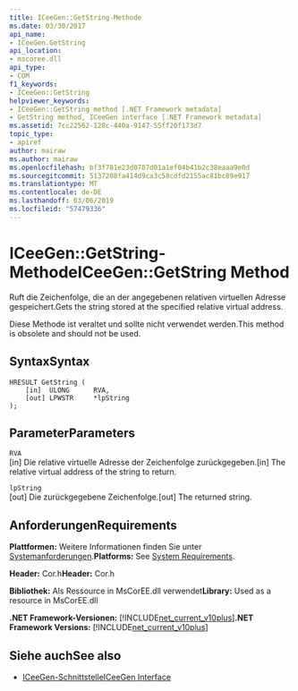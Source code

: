 ```yaml
---
title: ICeeGen::GetString-Methode
ms.date: 03/30/2017
api_name:
- ICeeGen.GetString
api_location:
- mscoree.dll
api_type:
- COM
f1_keywords:
- ICeeGen::GetString
helpviewer_keywords:
- ICeeGen::GetString method [.NET Framework metadata]
- GetString method, ICeeGen interface [.NET Framework metadata]
ms.assetid: 7cc22562-128c-440a-9147-55ff20f173d7
topic_type:
- apiref
author: mairaw
ms.author: mairaw
ms.openlocfilehash: bf3f781e23d0787d01a1ef04b41b2c38eaaa9e0d
ms.sourcegitcommit: 5137208fa414d9ca3c58cdfd2155ac81bc89e917
ms.translationtype: MT
ms.contentlocale: de-DE
ms.lasthandoff: 03/06/2019
ms.locfileid: "57479336"
---
```

# <a name="iceegengetstring-method"></a><span data-ttu-id="399c7-102">ICeeGen::GetString-Methode</span><span class="sxs-lookup"><span data-stu-id="399c7-102">ICeeGen::GetString Method</span></span>
<span data-ttu-id="399c7-103">Ruft die Zeichenfolge, die an der angegebenen relativen virtuellen Adresse gespeichert.</span><span class="sxs-lookup"><span data-stu-id="399c7-103">Gets the string stored at the specified relative virtual address.</span></span>  
  
 <span data-ttu-id="399c7-104">Diese Methode ist veraltet und sollte nicht verwendet werden.</span><span class="sxs-lookup"><span data-stu-id="399c7-104">This method is obsolete and should not be used.</span></span>  
  
## <a name="syntax"></a><span data-ttu-id="399c7-105">Syntax</span><span class="sxs-lookup"><span data-stu-id="399c7-105">Syntax</span></span>  
  
```  
HRESULT GetString (  
    [in]  ULONG      RVA,   
    [out] LPWSTR     *lpString  
);  
```  
  
## <a name="parameters"></a><span data-ttu-id="399c7-106">Parameter</span><span class="sxs-lookup"><span data-stu-id="399c7-106">Parameters</span></span>  
 `RVA`  
 <span data-ttu-id="399c7-107">[in] Die relative virtuelle Adresse der Zeichenfolge zurückgegeben.</span><span class="sxs-lookup"><span data-stu-id="399c7-107">[in] The relative virtual address of the string to return.</span></span>  
  
 `lpString`  
 <span data-ttu-id="399c7-108">[out] Die zurückgegebene Zeichenfolge.</span><span class="sxs-lookup"><span data-stu-id="399c7-108">[out] The returned string.</span></span>  
  
## <a name="requirements"></a><span data-ttu-id="399c7-109">Anforderungen</span><span class="sxs-lookup"><span data-stu-id="399c7-109">Requirements</span></span>  
 <span data-ttu-id="399c7-110">**Plattformen:** Weitere Informationen finden Sie unter [Systemanforderungen](../../../../docs/framework/get-started/system-requirements.md).</span><span class="sxs-lookup"><span data-stu-id="399c7-110">**Platforms:** See [System Requirements](../../../../docs/framework/get-started/system-requirements.md).</span></span>  
  
 <span data-ttu-id="399c7-111">**Header:** Cor.h</span><span class="sxs-lookup"><span data-stu-id="399c7-111">**Header:** Cor.h</span></span>  
  
 <span data-ttu-id="399c7-112">**Bibliothek:** Als Ressource in MsCorEE.dll verwendet</span><span class="sxs-lookup"><span data-stu-id="399c7-112">**Library:** Used as a resource in MsCorEE.dll</span></span>  
  
 <span data-ttu-id="399c7-113">**.NET Framework-Versionen:** [!INCLUDE[net_current_v10plus](../../../../includes/net-current-v10plus-md.md)]</span><span class="sxs-lookup"><span data-stu-id="399c7-113">**.NET Framework Versions:** [!INCLUDE[net_current_v10plus](../../../../includes/net-current-v10plus-md.md)]</span></span>  
  
## <a name="see-also"></a><span data-ttu-id="399c7-114">Siehe auch</span><span class="sxs-lookup"><span data-stu-id="399c7-114">See also</span></span>
- [<span data-ttu-id="399c7-115">ICeeGen-Schnittstelle</span><span class="sxs-lookup"><span data-stu-id="399c7-115">ICeeGen Interface</span></span>](../../../../docs/framework/unmanaged-api/metadata/iceegen-interface.md)
